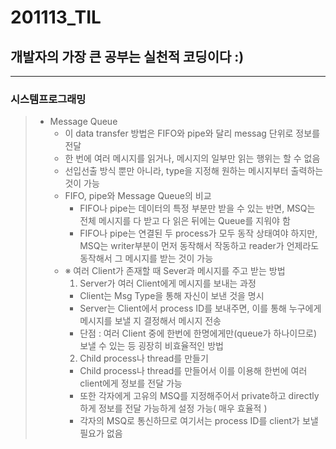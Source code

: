 # 201113_TIL
## 개발자의 가장 큰 공부는 실천적 코딩이다 :)
------------------
### 시스템프로그래밍
> * Message Queue
>   * 이 data transfer 방법은 FIFO와 pipe와 달리 messag 단위로 정보를 전달
>   * 한 번에 여러 메시지를 읽거나, 메시지의 일부만 읽는 행위는 할 수 없음
>   * 선입선출 방식 뿐만 아니라, type을 지정해 원하는 메시지부터 출력하는 것이 가능
>   * FIFO, pipe와 Message Queue의 비교
>     * FIFO나 pipe는 데이터의 특정 부분만 받을 수 있는 반면, MSQ는 전체 메시지를 다 받고 다 읽은 뒤에는 Queue를 지워야 함
>     * FIFO나 pipe는 연결된 두 process가 모두 동작 상태여야 하지만, MSQ는 writer부분이 먼저 동작해서 작동하고 reader가 언제라도 동작해서 그 메시지를 받는 것이 가능
>   * ※ 여러 Client가 존재할 때 Sever과 메시지를 주고 받는 방법
>     1. Server가 여러 Client에게 메시지를 보내는 과정
>       * Client는 Msg Type을 통해 자신이 보낸 것을 명시
>       * Server는 Client에서 process ID를 보내주면, 이를 통해 누구에게 메시지를 보낼 지 결정해서 메시지 전송
>     * 단점 : 여러 Client 중에 한번에 한명에게만(queue가 하나이므로) 보낼 수 있는 등 굉장히 비효율적인 방법
>     2. Child process나 thread를 만들기
>       * Child process나 thread를 만들어서 이를 이용해 한번에 여러 client에게 정보를 전달 가능
>       * 또한 각자에게 고유의 MSQ를 지정해주어서 private하고 directly하게 정보를 전달 가능하게 설정 가능( 매우 효율적 )
>       * 각자의 MSQ로 통신하므로 여기서는 process ID를 client가 보낼 필요가 없음
